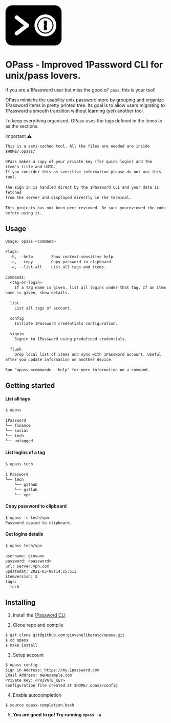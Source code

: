 
![](opass_logo.png)
# OPass - Improved 1Password CLI for unix/pass lovers.

If you are a 1Password user but miss the good ol' `pass`, this is your tool!

OPass mimichs the usability unix password store by grouping and organize 1Password items in pretty printed tree. Its goal is to allow users migrating to 1Password a smooth transition without learning (yet) another tool. 

To keep everything organized, OPass uses the tags defined in the items to as the sections.


> 
Important ⚠️
```
This is a semi-cached tool. All the files are needed are inside $HOME/.opass/

OPass makes a copy of your private key (for quick login) and the item's title and UUID.
If you consider this as sensitive information please do not use this tool.

The sign in is handled direct by the 1Password CLI and your data is fetched
from the server and displayed directly in the terminal. 

This projects has not been peer reviewed. Be sure youreviewed the code before using it.

```



## Usage
```
Usage: opass <command>

Flags:
  -h, --help        Show context-sensitive help.
  -c, --copy        Copy password to clipboard.
  -a, --list-all    List all tags and items.

Commands:
  <tag-or-login>
    If a Tag name is given, list all logins under that tag. If an Item name is given, show details.

  list
    List all tags of account.

  config
    Initiate 1Password credentials configuration.

  signin
    Signin to 1Password using predefined credentials.

  flush
    Drop local list of items and sync with 1Password account. Useful after you update information on another device.

Run "opass <command> --help" for more information on a command.
```

## Getting started

#### List all tags
```
$ opass

1Password
└── finance
└── social
└── tech
└── untagged
```

#### List logins of a tag 
```
$ opass tech

1 Password
└── tech
    └── github
    └── gitlab
    └── vpn
```

#### Copy password to clipboard 
```
$ opass -c tech/vpn
Password copied to clipboard.
```

#### Get logins details 
```
$ opass tech/vpn

username: giovane
password: <password>
url: server.vpn.com
updatedat: 2021-03-08T14:15:51Z
itemversion: 2
tags:
- tech

```

## Installing

1. Install the [1Password CLI](https://app-updates.agilebits.com/product_history/CLI)

2. Clone repo and compile
```
$ git clone git@github.com:giovaneliberato/opass.git
$ cd opass
$ make install
```
3. Setup account
```
$ opass config
Sign in Address: https://my.1password.com
Email Address: me@example.com
Private Key: <PRIVATE_KEY>
Configuration file created at $HOME/.opass/config
```

4. Enable autocompletion
```
$ source opass-completion.bash
```

5. **You are good to go! Try running `opass -a`**
